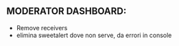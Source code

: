 ## MODERATOR DASHBOARD:

- Remove receivers
- elimina sweetalert dove non serve, da errori in console
